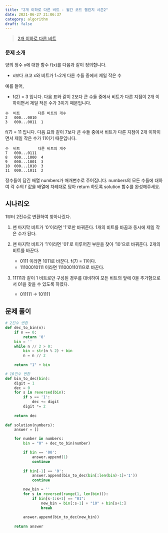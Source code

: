 ```yaml
---
title: "2개 이하로 다른 비트 - 월간 코드 챌린지 시즌2"
date: 2021-06-27 21:06:37
category: algorithm
draft: false
---
```

>[2개 이하로 다른 비트](https://programmers.co.kr/learn/courses/30/lessons/77885)

### 문제 소개
양의 정수 x에 대한 함수 f(x)를 다음과 같이 정의합니다.

- x보다 크고 x와 비트가 1~2개 다른 수들 중에서 제일 작은 수

예를 들어,

- f(2) = 3 입니다. 다음 표와 같이 2보다 큰 수들 중에서 비트가 다른 지점이 2개 이하이면서 제일 작은 수가 3이기 때문입니다.

```
수  비트        다른 비트의 개수
2   000...0010  
3   000...0011  1
```
f(7) = 11 입니다. 다음 표와 같이 7보다 큰 수들 중에서 비트가 다른 지점이 2개 이하이면서 제일 작은 수가 11이기 때문입니다.

```
수  비트        다른 비트의 개수
7   000...0111  
8   000...1000  4
9   000...1001  3
10  000...1010  3
11  000...1011  2
```
정수들이 담긴 배열 numbers가 매개변수로 주어집니다. numbers의 모든 수들에 대하여 각 수의 f 값을 배열에 차례대로 담아 return 하도록 solution 함수를 완성해주세요.

## 시나리오
1부터 2진수로 변환하여 찾아나갔다.
1. 맨 마지막 비트가 '0'이라면 '1'로만 바꿔준다. 1개의 비트를 바꿈과 동시에 제일 작은 수가 된다.
2. 맨 마지막 비트가 '1'이라면 '01'로 이루어진 부분을 찾아 '10'으로 바꿔준다. 2개의 비트를 바꾼다.
    - 0111 이라면 1011로 바꾼다. f(7) = 11이다.
    - 11100010111 이라면 11100011011으로 바꾼다.

3. 11111과 같이 1 비트로만 구성된 경우를 대비하여 모든 비트의 앞에 0을 추가함으로서 01을 찾을 수 있도록 하였다. 
    - 011111 -> 101111

## 문제 풀이

```python
# 2진수 변환
def dec_to_bin(n):
    if n == 0:
        return '0'
    bin = ''
    while n // 2 > 0:
        bin = str(n % 2) + bin
        n = n // 2
        
    return "1" + bin

# 10진수 변환
def bin_to_dec(bin):
    digit = 1
    dec = 0
    for s in reversed(bin):
        if s == '1':
            dec += digit
        digit *= 2
    
    return dec
     
def solution(numbers):
    answer = []

    for number in numbers:
        bin = "0" + dec_to_bin(number)

        if bin == '00':
            answer.append(1)
            continue
        
        if bin[-1] == '0':
            answer.append(bin_to_dec(bin[:len(bin)-1]+'1'))
            continue

        new_bin = ''
        for s in reversed(range(1, len(bin))):
            if bin[s-1:s+1] == "01":
                new_bin = bin[:s-1] + "10" + bin[s+1:]
                break
        
        answer.append(bin_to_dec(new_bin))
                          
    return answer
```